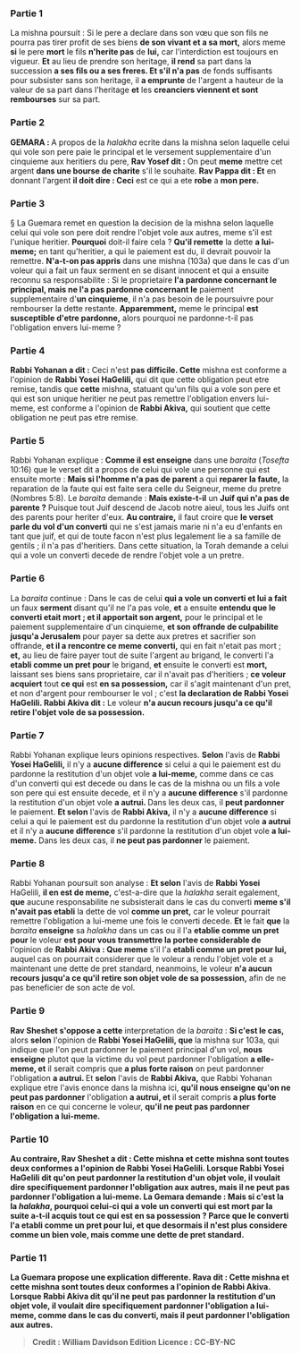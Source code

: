 
### Partie 1
La mishna poursuit : Si le pere a declare dans son vœu que son fils ne pourra pas tirer profit de ses biens <b>de son vivant et a sa mort,</b> alors meme <b>si</b> le pere <b>mort</b> le fils <b>n'herite pas</b> de <b>lui,</b> car l'interdiction est toujours en vigueur. <b>Et</b> au lieu de prendre son heritage, <b>il rend</b> sa part dans la succession <b>a ses fils ou a ses freres. Et s'il n'a pas</b> de fonds suffisants pour subsister sans son heritage, il <b>a emprunte</b> de l'argent a hauteur de la valeur de sa part dans l'heritage <b>et</b> les <b>creanciers viennent et sont rembourses</b> sur sa part.

### Partie 2
<strong>GEMARA : </strong>A propos de la <i>halakha</i> ecrite dans la mishna selon laquelle celui qui vole son pere paie le principal et le versement supplementaire d'un cinquieme aux heritiers du pere, <b>Rav Yosef dit :</b> On peut <b>meme</b> mettre cet argent <b>dans une bourse de charite</b> s'il le souhaite. <b>Rav Pappa dit : Et</b> en donnant l'argent <b>il doit dire : Ceci</b> est ce qui a ete <b>robe</b> a <b>mon pere.</b>

### Partie 3
§ La Guemara remet en question la decision de la mishna selon laquelle celui qui vole son pere doit rendre l'objet vole aux autres, meme s'il est l'unique heritier. <b>Pourquoi</b> doit-il faire cela ? <b>Qu'il remette</b> la dette <b>a lui-meme;</b> en tant qu'heritier, a qui le paiement est du, il devrait pouvoir la remettre. <b>N'a-t-on pas appris</b> dans une mishna (103a) que dans le cas d'un voleur qui a fait un faux serment en se disant innocent et qui a ensuite reconnu sa responsabilite : Si le proprietaire <b>l'a pardonne concernant le principal, mais ne l'a pas pardonne concernant le</b> paiement supplementaire d'<b>un cinquieme</b>, il n'a pas besoin de le poursuivre pour rembourser la dette restante. <b>Apparemment,</b> meme le principal <b>est susceptible d'etre pardonne,</b> alors pourquoi ne pardonne-t-il pas l'obligation envers lui-meme ?

### Partie 4
<b>Rabbi Yohanan a dit :</b> Ceci n'est <b>pas difficile. Cette</b> mishna est conforme a l'opinion de <b>Rabbi Yosei HaGelili,</b> qui dit que cette obligation peut etre remise, tandis que <b>cette</b> mishna, statuant qu'un fils qui a vole son pere et qui est son unique heritier ne peut pas remettre l'obligation envers lui-meme, est conforme a l'opinion de <b>Rabbi Akiva,</b> qui soutient que cette obligation ne peut pas etre remise.

### Partie 5
Rabbi Yohanan explique : <b>Comme il est enseigne</b> dans une <i>baraita</i> (<i>Tosefta</i> 10:16) que le verset dit a propos de celui qui vole une personne qui est ensuite morte : <b>Mais si l'homme n'a pas de parent</b> a qui <b>reparer la faute,</b> la reparation de la faute qui est faite sera celle du Seigneur, meme du pretre (Nombres 5:8). Le <i>baraita</i> demande : <b>Mais existe-t-il</b> un <b>Juif qui n'a pas de parente ?</b> Puisque tout Juif descend de Jacob notre aieul, tous les Juifs ont des parents pour heriter d'eux. <b>Au contraire,</b> il faut croire que <b>le verset parle du vol d'un converti</b> qui ne s'est jamais marie ni n'a eu d'enfants en tant que juif, et qui de toute facon n'est plus legalement lie a sa famille de gentils ; il n'a pas d'heritiers. Dans cette situation, la Torah demande a celui qui a vole un converti decede de rendre l'objet vole a un pretre.

### Partie 6
La <i>baraita</i> continue : Dans le cas de celui <b>qui a vole un converti et lui a fait</b> un faux <b>serment</b> disant qu'il ne l'a pas vole, <b>et</b> a ensuite <b>entendu que le converti etait mort ; et il apportait son argent,</b> pour le principal et le paiement supplementaire d'un cinquieme, <b>et son offrande de culpabilite jusqu'a Jerusalem</b> pour payer sa dette aux pretres et sacrifier son offrande, <b>et il a rencontre ce meme converti,</b> qui en fait n'etait pas mort ; <b>et,</b> au lieu de faire payer tout de suite l'argent au brigand, le converti l'a <b>etabli comme un pret pour</b> le brigand, <b>et</b> ensuite le converti est <b>mort,</b> laissant ses biens sans proprietaire, car il n'avait pas d'heritiers ; <b>ce voleur</b> <b>acquiert</b> tout <b>ce qui</b> est <b>en sa possession,</b> car il s'agit maintenant d'un pret, et non d'argent pour rembourser le vol ; c'est <b>la declaration de Rabbi Yosei HaGelili. Rabbi Akiva dit :</b> Le voleur <b>n'a aucun recours jusqu'a ce qu'il retire l'objet vole de sa possession.</b>

### Partie 7
Rabbi Yohanan explique leurs opinions respectives. <b>Selon</b> l'avis de <b>Rabbi Yosei HaGelili,</b> il n'y a <b>aucune difference</b> si celui a qui le paiement est du pardonne la restitution d'un objet vole <b>a lui-meme,</b> comme dans ce cas d'un converti qui est decede ou dans le cas de la mishna ou un fils a vole son pere qui est ensuite decede, et il n'y a <b>aucune difference</b> s'il pardonne la restitution d'un objet vole <b>a autrui. </b> Dans les deux cas, il <b>peut pardonner</b> le paiement. <b>Et selon</b> l'avis de <b>Rabbi Akiva,</b> il n'y a <b>aucune difference</b> si celui a qui le paiement est du pardonne la restitution d'un objet vole <b>a autrui</b> et il n'y a <b>aucune difference</b> s'il pardonne la restitution d'un objet vole <b>a lui-meme.</b> Dans les deux cas, il <b>ne peut pas pardonner</b> le paiement.

### Partie 8
Rabbi Yohanan poursuit son analyse : <b>Et selon</b> l'avis de <b>Rabbi Yosei</b> HaGelili, <b>il en est de meme,</b> c'est-a-dire que la <i>halakha</i> serait egalement, <b>que</b> aucune responsabilite ne subsisterait dans le cas du converti <b>meme s'il n'avait pas etabli</b> la dette de vol <b>comme un pret,</b> car le voleur pourrait remettre l'obligation a lui-meme une fois le converti decede. <b>Et</b> le fait <b>que</b> la <i>baraita</i> <b>enseigne</b> sa <i>halakha</i> dans un cas ou il l'a <b>etablie comme un pret pour</b> le voleur <b>est pour vous transmettre la portee considerable de</b> l'opinion de <b>Rabbi Akiva : Que meme</b> s'il l'a <b>etabli comme un pret pour lui,</b> auquel cas on pourrait considerer que le voleur a rendu l'objet vole et a maintenant une dette de pret standard, neanmoins, le voleur <b>n'a aucun recours jusqu'a ce qu'il retire son objet vole de sa possession,</b> afin de ne pas beneficier de son acte de vol.

### Partie 9
<b>Rav Sheshet s'oppose a cette</b> interpretation de la <i>baraita</i> : <b>Si c'est le cas,</b> alors <b>selon</b> l'opinion de <b>Rabbi Yosei HaGelili, que</b> la mishna sur 103a, qui indique que l'on peut pardonner le paiement principal d'un vol, <b>nous enseigne</b> plutot que la victime du vol peut pardonner l'obligation <b>a elle-meme, et</b> il serait compris que <b>a plus forte raison</b> on peut pardonner l'obligation <b>a autrui. </b> Et <b>selon</b> l'avis de <b>Rabbi Akiva,</b> que Rabbi Yohanan explique etre l'avis enonce dans la mishna ici, <b>qu'il nous enseigne qu'on ne peut pas pardonner</b> l'obligation <b>a autrui, et</b> il serait compris <b>a plus forte raison</b> en ce qui concerne le voleur, <b>qu'il <b>ne peut pas pardonner</b> l'obligation <b>a lui-meme.</b>

### Partie 10
<b>Au contraire, Rav Sheshet a dit : Cette</b> mishna <b>et cette</b> mishna sont toutes deux conformes a l'opinion de <b>Rabbi Yosei HaGelili. Lorsque Rabbi Yosei HaGelili dit qu'on peut pardonner</b> la restitution d'un objet vole, il voulait dire specifiquement pardonner l'obligation <b>aux autres, mais</b> il <b>ne peut pas pardonner</b> l'obligation <b>a lui-meme.</b> La Gemara demande : <b>Mais</b> si c'est la la <i>halakha</i>, <b>pourquoi celui-ci</b> qui a vole un converti qui est mort par la suite a-t-il <b>acquis</b> tout <b>ce qui</b> est <b>en sa possession ? Parce que</b> le converti l'a <b>etabli comme un pret pour lui,</b> et que desormais il n'est plus considere comme un bien vole, mais comme une dette de pret standard.

### Partie 11
La Guemara propose une explication differente. <b>Rava dit : Cette</b> mishna <b>et cette</b> mishna sont toutes deux conformes a l'opinion de <b>Rabbi Akiva. Lorsque Rabbi Akiva dit qu'il <b>ne peut pas pardonner</b> la restitution d'un objet vole, il voulait dire specifiquement pardonner l'obligation <b>a lui-meme,</b> comme dans le cas du converti, <b>mais</b> il <b>peut pardonner</b> l'obligation <b>aux autres.</b>

>Credit : William Davidson Edition
>Licence : CC-BY-NC